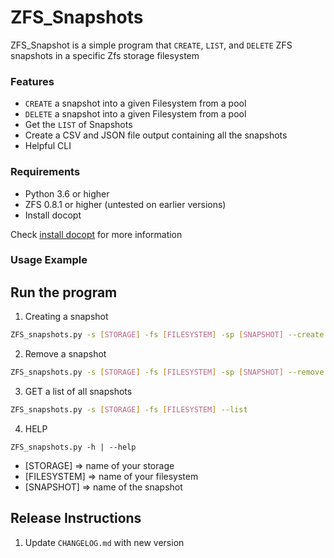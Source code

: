 # ZFS_Snapshots

ZFS_Snapshot is a simple program that `CREATE`, `LIST`, and `DELETE`  ZFS  snapshots in a specific Zfs storage filesystem


### Features
- `CREATE` a snapshot into a given Filesystem from a pool
- `DELETE` a snapshot into a given Filesystem from a pool
- Get the `LIST` of Snapshots
- Create a CSV and JSON file output containing all the snapshots
- Helpful CLI

### Requirements
- Python 3.6 or higher
- ZFS 0.8.1 or higher (untested on earlier versions)
- Install docopt

Check [install docopt](https://pypi.org/project/docopt/) for more information


### Usage Example
## Run the program


1. Creating a snapshot

```bash
ZFS_snapshots.py -s [STORAGE] -fs [FILESYSTEM] -sp [SNAPSHOT] --create
```

2. Remove a snapshot
```bash
ZFS_snapshots.py -s [STORAGE] -fs [FILESYSTEM] -sp [SNAPSHOT] --remove
```

3. GET a list of all snapshots
```bash
ZFS_snapshots.py -s [STORAGE] -fs [FILESYSTEM] --list
```
    		

4. HELP
```
ZFS_snapshots.py -h | --help
```

- [STORAGE] => name of your storage
- [FILESYSTEM] => name of your filesystem
- [SNAPSHOT] => name of the snapshot


## Release Instructions
1. Update `CHANGELOG.md` with new version



